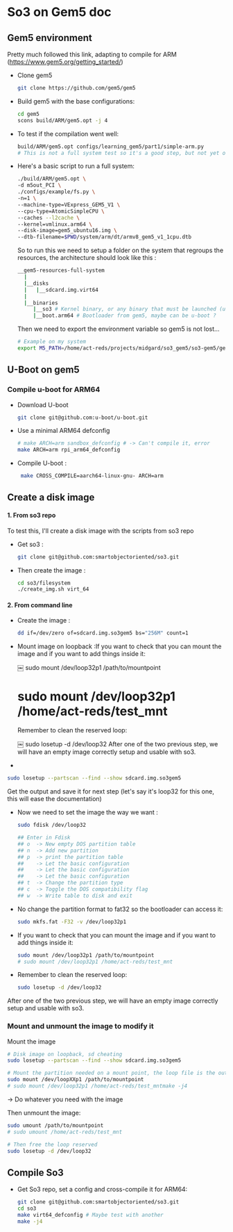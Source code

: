 # So3 on Gem5 doc



## Gem5 environment

Pretty much followed this link, adapting to compile for ARM (https://www.gem5.org/getting_started/)

- Clone gem5 

  ```bash
  git clone https://github.com/gem5/gem5
  ```

- Build gem5 with the base configurations:

  ```bash
  cd gem5
  scons build/ARM/gem5.opt -j 4
  ```

- To test if the compilation went well:

  ```bash
  build/ARM/gem5.opt configs/learning_gem5/part1/simple-arm.py 
  # This is not a full system test so it's a good step, but not yet over
  ```

- Here's a basic script to run a full system: 

  ```bash
  ./build/ARM/gem5.opt \
  -d m5out_PCI \
  ./configs/example/fs.py \
  -n=1 \
  --machine-type=VExpress_GEM5_V1 \
  --cpu-type=AtomicSimpleCPU \
  --caches --l2cache \
  --kernel=vmlinux.arm64 \
  --disk-image=gem5_ubuntu16.img \
  --dtb-filename=$PWD/system/arm/dt/armv8_gem5_v1_1cpu.dtb 
  ```

  So to run this we need to setup a folder on the system that regroups the resources, the architecture should look like this : 

  ```bash
  __gem5-resources-full-system
    |
    |__disks
    |   |__sdcard.img.virt64
    |
    |__binaries
       |__so3 # Kernel binary, or any binary that must be launched (u-boot ?)
       |__boot.arm64 # Bootloader from gem5, maybe can be u-boot ?
  ```

  Then we need to export the environment variable so gem5 is not lost...

  ```bash
  # Example on my system
  export M5_PATH=/home/act-reds/projects/midgard/so3_gem5/so3-gem5/gem5-resources-full-system
  ```

  

## U-Boot on gem5

### Compile u-boot for ARM64

- Download U-boot

  ```bash
  git clone git@github.com:u-boot/u-boot.git
  ```

- Use a minimal ARM64 defconfig

  ```bash
  # make ARCH=arm sandbox_defconfig # -> Can't compile it, error
  make ARCH=arm rpi_arm64_defconfig
  ```

- Compile U-boot :

  ```bash
   make CROSS_COMPILE=aarch64-linux-gnu- ARCH=arm
  ```

  

## Create a disk image

#### 1. From so3 repo

To test this, I'll create a disk image with the scripts from so3 repo 

- Get so3 :

  ```bash
  git clone git@github.com:smartobjectoriented/so3.git
  ```

- Then create the image :

  ```bash
  cd so3/filesystem
  ./create_img.sh virt_64
  ```



#### 2. From command line

- Create the image :

  ```bash
  dd if=/dev/zero of=sdcard.img.so3gem5 bs="256M" count=1
  ```

- Mount image on loopback :If you want to check that you can mount the image and if you want to add things inside it: 

  ￼
  sudo mount /dev/loop32p1 /path/to/mountpoint
  # sudo mount /dev/loop32p1 /home/act-reds/test_mnt
  Remember to clean the reserved loop:

  ￼
  sudo losetup -d /dev/loop32
  After one of the two previous step, we will have an empty image correctly setup and usable with so3.

- 

  ```bash
  sudo losetup --partscan --find --show sdcard.img.so3gem5
  ```

  Get the output and save it for next step (let's say it's loop32 for this one, this will ease the documentation)

- Now we need to set the image the way we want : 

  ```bash
  sudo fdisk /dev/loop32
  
  ## Enter in Fdisk 
  ## o  -> New empty DOS partition table
  ## n  -> Add new partition
  ## p  -> print the partition table
  ##    -> Let the basic configuration
  ##    -> Let the basic configuration
  ##    -> Let the basic configuration
  ## t  -> Change the partition type
  ## c  -> Toggle the DOS compatibility flag
  ## w  -> Write table to disk and exit
  ```

- No change the partition format to fat32 so the bootloader can access it:

  ```bash
  sudo mkfs.fat -F32 -v /dev/loop32p1
  ```

- If you want to check that you can mount the image and if you want to add things inside it: 

  ```bash
  sudo mount /dev/loop32p1 /path/to/mountpoint
  # sudo mount /dev/loop32p1 /home/act-reds/test_mnt
  ```

- Remember to clean the reserved loop:

  ```bash
  sudo losetup -d /dev/loop32
  ```

After one of the two previous step, we will have an empty image correctly setup and usable with so3.



### Mount and unmount the image to modify it

Mount the image

```bash
# Disk image on loopback, sd cheating
sudo losetup --partscan --find --show sdcard.img.so3gem5

# Mount the partition needed on a mount point, the loop file is the output of previous
sudo mount /dev/loopXXp1 /path/to/mountpoint
# sudo mount /dev/loop32p1 /home/act-reds/test_mntmake -j4
```

-> Do whatever you need with the image

Then unmount the image: 

```bash
sudo umount /path/to/mountpoint
# sudo umount /home/act-reds/test_mnt

# Then free the loop reserved
sudo losetup -d /dev/loop32
```



## Compile So3

- Get So3 repo, set a config and cross-compile it for ARM64:

  ```bash
  git clone git@github.com:smartobjectoriented/so3.git
  cd so3
  make virt64_defconfig # Maybe test with another 
  make -j4
  ```

  
